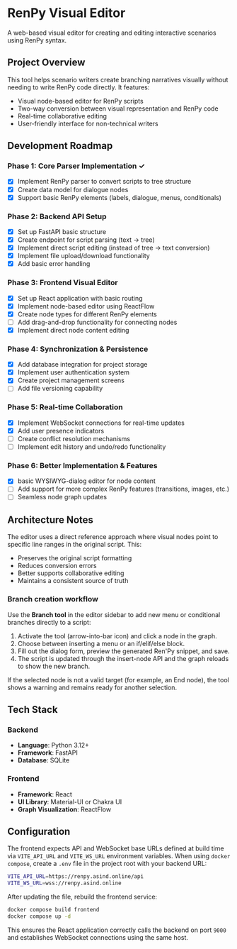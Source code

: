 # RenPy Visual Editor

A web-based visual editor for creating and editing interactive scenarios using RenPy syntax.

## Project Overview

This tool helps scenario writers create branching narratives visually without needing to write RenPy code directly. It features:

- Visual node-based editor for RenPy scripts
- Two-way conversion between visual representation and RenPy code
- Real-time collaborative editing
- User-friendly interface for non-technical writers

## Development Roadmap

### Phase 1: Core Parser Implementation ✓
- [x] Implement RenPy parser to convert scripts to tree structure
- [x] Create data model for dialogue nodes
- [x] Support basic RenPy elements (labels, dialogue, menus, conditionals)

### Phase 2: Backend API Setup
- [x] Set up FastAPI basic structure
- [x] Create endpoint for script parsing (text → tree)
- [x] Implement direct script editing (instead of tree → text conversion)
- [x] Implement file upload/download functionality
- [x] Add basic error handling

### Phase 3: Frontend Visual Editor
- [x] Set up React application with basic routing
- [x] Implement node-based editor using ReactFlow
- [x] Create node types for different RenPy elements
- [ ] Add drag-and-drop functionality for connecting nodes
- [x] Implement direct node content editing

### Phase 4: Synchronization & Persistence
- [x] Add database integration for project storage
- [x] Implement user authentication system
- [x] Create project management screens
- [ ] Add file versioning capability

### Phase 5: Real-time Collaboration
- [x] Implement WebSocket connections for real-time updates
- [x] Add user presence indicators
- [ ] Create conflict resolution mechanisms
- [ ] Implement edit history and undo/redo functionality

### Phase 6: Better Implementation & Features
- [x] basic WYSIWYG-dialog editor for node content
- [ ] Add support for more complex RenPy features (transitions, images, etc.)
- [ ] Seamless node graph updates

## Architecture Notes

The editor uses a direct reference approach where visual nodes point to specific line ranges in the original script. This:
- Preserves the original script formatting
- Reduces conversion errors
- Better supports collaborative editing
- Maintains a consistent source of truth

### Branch creation workflow

Use the **Branch tool** in the editor sidebar to add new menu or conditional branches directly to a script:

1. Activate the tool (arrow-into-bar icon) and click a node in the graph.
2. Choose between inserting a menu or an if/elif/else block.
3. Fill out the dialog form, preview the generated Ren'Py snippet, and save.
4. The script is updated through the insert-node API and the graph reloads to show the new branch.

If the selected node is not a valid target (for example, an End node), the tool shows a warning and remains ready for another selection.

## Tech Stack

### Backend
- **Language**: Python 3.12+
- **Framework**: FastAPI
- **Database**: SQLite

### Frontend
- **Framework**: React
- **UI Library**: Material-UI or Chakra UI
- **Graph Visualization**: ReactFlow

## Configuration

The frontend expects API and WebSocket base URLs defined at build time via
`VITE_API_URL` and `VITE_WS_URL` environment variables. When using
`docker compose`, create a `.env` file in the project root with your
backend URL:

```bash
VITE_API_URL=https://renpy.asind.online/api
VITE_WS_URL=wss://renpy.asind.online
```

After updating the file, rebuild the frontend service:

```bash
docker compose build frontend
docker compose up -d
```

This ensures the React application correctly calls the backend on port `9000`
and establishes WebSocket connections using the same host.
